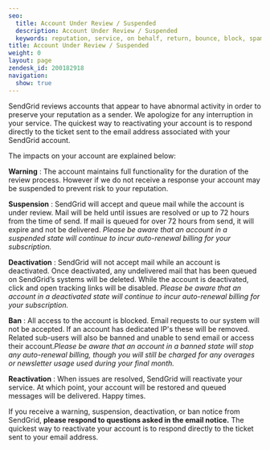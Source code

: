 ```yaml
---
seo:
  title: Account Under Review / Suspended
  description: Account Under Review / Suspended
  keywords: reputation, service, on behalf, return, bounce, block, spam report, spam traps, account, under, review, suspended, deactivated, banned, ban, suspend, deactivate, warn, warning, compromise, reactivate, stopped, stop, reactivated, turn
title: Account Under Review / Suspended
weight: 0
layout: page
zendesk_id: 200182918
navigation:
  show: true
---
```



SendGrid reviews accounts that appear to have abnormal activity in order to preserve your reputation as a sender. We apologize for any interruption in your service. The quickest way to reactivating your account is to respond directly to the ticket sent to the email address associated with your SendGrid account.

The impacts on your account are explained below:

**Warning** : The account maintains full functionality for the duration of the review process. However if we do not receive a response your account may be suspended to prevent risk to your reputation.  
  
**Suspension** : SendGrid will accept and queue mail while the account is under review. Mail will be held until issues are resolved or up to 72 hours from the time of send. If mail is queued for over 72 hours from send, it will expire and not be delivered. _Please be aware that an account in a suspended state will continue to incur auto-renewal billing for your subscription._

**Deactivation** : SendGrid will not accept mail while an account is deactivated. Once deactivated, any undelivered mail that has been queued on SendGrid’s systems will be deleted. While the account is deactivated, click and open tracking links will be disabled. _Please be aware that an account in a deactivated state will continue to incur auto-renewal billing for your subscription._

**Ban** : All access to the account is blocked. Email requests to our system will not be accepted. If an account has dedicated IP's these will be removed. Related sub-users will also be banned and unable to send email or access their account._Please be aware that an account in a banned state will stop any auto-renewal billing, though you will still be charged for any overages or newsletter usage used during your final month._  
  
**Reactivation** : When issues are resolved, SendGrid will reactivate your service. At which point, your account will be restored and queued messages will be delivered. Happy times.

 

If you receive a warning, suspension, deactivation, or ban notice from SendGrid, **please respond to questions asked in the email notice.** The quickest way to reactivate your account is to respond directly to the ticket sent to your email address.

